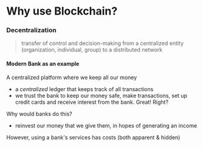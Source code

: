# Why use Blockchain?

### Decentralization

> transfer of control and decision-making from a centralized entity (organization, individual, group) to a distributed network

#### Modern Bank as an example

A centralized platform where we keep all our money

- a _centralized_ ledger that keeps track of all transactions
- we trust the bank to keep our money safe, make transactions, set up credit cards and receive interest from the bank. Great! Right?

Why would banks do this?

- reinvest our money that we give them, in hopes of generating an income

However, using a bank's services has costs (both apparent & hidden)
